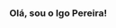 ### Olá, sou o Igo Pereira!

<!--
**igopereira1/igopereira1** is a ✨ _special_ ✨ repository because its `README.md` (this file) appears on your GitHub profile.
---------------------------
teste

Here are some ideas to get you started:

- 🔭 I’m currently working on ...
- 🌱 I’m currently learning ...
- 👯 I’m looking to collaborate on ...
- 🤔 I’m looking for help with ...
- 💬 Ask me about ...
- 📫 How to reach me: ...
- 😄 Pronouns: ...
- ⚡ Fun fact: ...
-->

